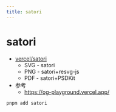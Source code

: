 ```yaml
---
title: satori
---
```


# satori

- [vercel/satori](https://github.com/vercel/satori)
  - SVG - satori
  - PNG - satori+resvg-js
  - PDF - satori+PSDKit
- 参考
  - https://og-playground.vercel.app/

```bash
pnpm add satori
```
